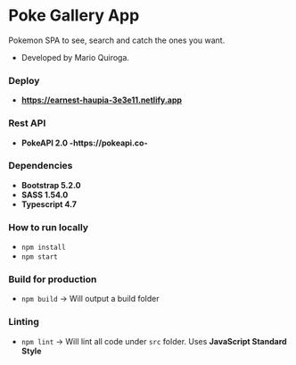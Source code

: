 # Poke Gallery App

Pokemon SPA to see, search and catch the ones you want. <br/>

- Developed by Mario Quiroga.

### Deploy
- **https://earnest-haupia-3e3e11.netlify.app**

### Rest API
- **PokeAPI 2.0 -https://pokeapi.co-**

### Dependencies
- **Bootstrap 5.2.0**
- **SASS 1.54.0**
- **Typescript 4.7**

### How to run locally
- `npm install`
- `npm start`

### Build for production
- `npm build` -> Will output a build folder

### Linting
- `npm lint` -> Will lint all code under `src` folder. Uses **JavaScript Standard Style**